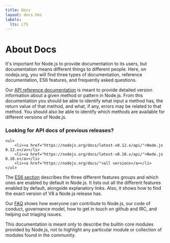 ```yaml
---
title: Docs
layout: docs.hbs
labels:
  lts: LTS
---
```


# About Docs

It's important for Node.js to provide documentation to its users, but documentation means different things to different people. Here, on nodejs.org, you will find three types of documentation, reference documentation, ES6 features, and frequently asked questions.

Our [API reference documentation](/api/) is meant to provide detailed version information about a given method or pattern in Node.js. From this documentation you should be able to identify what input a method has, the return value of that method, and what, if any, errors may be related to that method. You should also be able to identify which methods are available for different versions of Node.js.

<div class="highlight-box">
    <h3>Looking for API docs of previous releases?</h3>

    <ul>
        <li><a href="https://nodejs.org/docs/latest-v0.12.x/api/">Node.js 0.12.x</a></li>
        <li><a href="https://nodejs.org/docs/latest-v0.10.x/api/">Node.js 0.10.x</a></li>
        <li><a href="https://nodejs.org/docs/">all versions</a></li>
    </ul>
</div>

The [ES6 section](/en/docs/es6/) describes the three different features groups and which ones are enabled by default in Node.js. It lists out all the different features enabled by default, alongside explanatory links. Also, it shows how to find the exact version of V8 a Node.js release has.

Our [FAQ](/en/docs/faq/) shows how everyone can contribute to Node.js, our code of conduct,
governance model, how to get in touch on github and IRC, and helping out triaging issues.

This documentation is meant only to describe the builtin core modules provided by Node.js, not to highlight any particular module or collection of modules found in the community.
